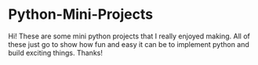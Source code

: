 # Python-Mini-Projects
Hi!
These are some mini python projects that I really enjoyed making.
All of these just go to show how fun and easy it can be to implement python and build exciting things.
Thanks!
